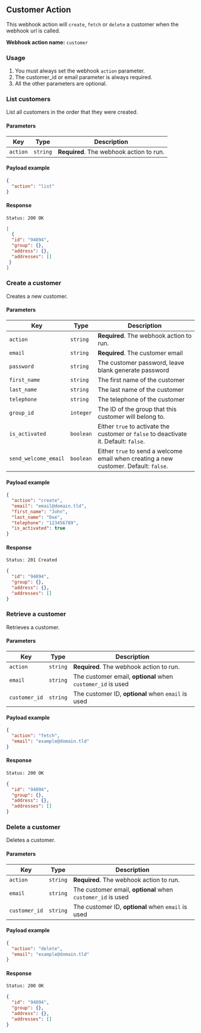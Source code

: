 ## Customer Action

This webhook action will `create`, `fetch` or `delete` a customer when the webhook url is called.

**Webhook action name:** `customer`

### Usage

1. You must always set the webhook `action` parameter.
2. The customer_id or email parameter is always required.
3. All the other parameters are optional.

### List customers
List all customers in the order that they were created.

#### Parameters
| Key        | Type     | Description                                                  |
| ---------- | -------- | ------------------------------------------------------------ |
| `action`   | `string` | **Required**. The webhook action to run. |

#### Payload example
```json
{
  "action": "list"
}
```
#### Response
```html
Status: 200 OK
```
```json
[
  {
  "id": "94894",
  "group": {},
  "address": {},
  "addresses": []
 }
]
```
### Create a customer

Creates a new customer.

#### Parameters
| Key        | Type     | Description                                                  |
| ---------- | -------- | ------------------------------------------------------------ |
| `action`   | `string` | **Required**. The webhook action to run. |
| `email` | `string` | **Required**. The customer email |
| `password` | `string` | The customer password, leave blank generate password |
| `first_name` | `string` | The first name of the customer |
| `last_name` | `string` | The last name of the customer |
| `telephone` | `string` | The telephone of the customer |
| `group_id` | `integer` | The ID of the group that this customer will belong to. |
| `is_activated` | `boolean` | Either `true` to activate the customer or `false` to deactivate it. Default: `false`. |
| `send_welcome_email` | `boolean` | Either `true` to send a welcome email when creating a new customer. Default: `false`. |

#### Payload example
```json
{
  "action": "create",
  "email": "email@domain.tld",
  "first_name": "John",
  "last_name": "Doe",
  "telephone": "123456789",
  "is_activated": true
}
```
#### Response
```html
Status: 201 Created
```
```json
{
  "id": "94894",
  "group": {},
  "address": {},
  "addresses": []
}
```
### Retrieve a customer
Retrieves a customer.

#### Parameters
| Key        | Type     | Description                                                  |
| ---------- | -------- | ------------------------------------------------------------ |
| `action`   | `string` | **Required**. The webhook action to run. |
| `email` | `string` | The customer email, **optional** when `customer_id` is used |
| `customer_id` | `string` | The customer ID, **optional** when `email` is used |

#### Payload example
```json
{
  "action": "fetch",
  "email": "example@domain.tld"
}
```
#### Response
```html
Status: 200 OK
```
```json
{
  "id": "94894",
  "group": {},
  "address": {},
  "addresses": []
}
```
### Delete a customer
Deletes a customer.

#### Parameters
| Key        | Type     | Description                                                  |
| ---------- | -------- | ------------------------------------------------------------ |
| `action`   | `string` | **Required**. The webhook action to run. |
| `email` | `string` | The customer email, **optional** when `customer_id` is used |
| `customer_id` | `string` | The customer ID, **optional** when `email` is used |

#### Payload example
```json
{
  "action": "delete",
  "email": "example@domain.tld"
}
```
#### Response
```html
Status: 200 OK
```
```json
{
  "id": "94894",
  "group": {},
  "address": {},
  "addresses": []
}
```
